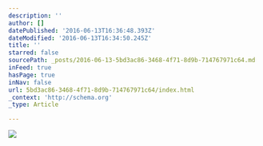 ```yaml
---
description: ''
author: []
datePublished: '2016-06-13T16:36:48.393Z'
dateModified: '2016-06-13T16:34:50.245Z'
title: ''
starred: false
sourcePath: _posts/2016-06-13-5bd3ac86-3468-4f71-8d9b-714767971c64.md
inFeed: true
hasPage: true
inNav: false
url: 5bd3ac86-3468-4f71-8d9b-714767971c64/index.html
_context: 'http://schema.org'
_type: Article

---
```

![](https://the-grid-user-content.s3-us-west-2.amazonaws.com/a23b46d4-009e-4b40-9ab9-6a6593ef2ec5.jpg)